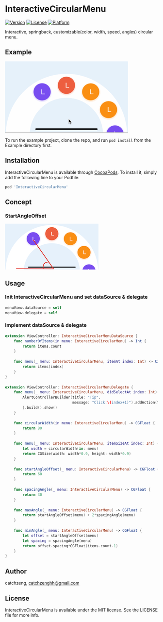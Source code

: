 # InteractiveCircularMenu

[![Version](https://img.shields.io/cocoapods/v/InteractiveCircularMenu.svg?style=flat)](https://cocoapods.org/pods/InteractiveCircularMenu)
[![License](https://img.shields.io/cocoapods/l/InteractiveCircularMenu.svg?style=flat)](https://cocoapods.org/pods/InteractiveCircularMenu)
[![Platform](https://img.shields.io/cocoapods/p/InteractiveCircularMenu.svg?style=flat)](https://cocoapods.org/pods/InteractiveCircularMenu)

Interactive, springback, customizable(color, width, speed, angles) circular menu.

## Example

![](https://raw.githubusercontent.com/CatchZeng/InteractiveCircularMenu/master/menu.gif)

To run the example project, clone the repo, and run `pod install` from the Example directory first.


## Installation

InteractiveCircularMenu is available through [CocoaPods](https://cocoapods.org). To install
it, simply add the following line to your Podfile:

```ruby
pod 'InteractiveCircularMenu'
```

## Concept

### StartAngleOffset

![](https://raw.githubusercontent.com/CatchZeng/InteractiveCircularMenu/master/startAngleOffset.png)


## Usage

### Init InteractiveCircularMenu and set dataSource & delegate

```swift
menuView.dataSource = self
menuView.delegate = self
```

### Implement dataSource & delegate

```swift
extension ViewController: InteractiveCircularMenuDataSource {
    func numberOfItems(in menu: InteractiveCircularMenu) -> Int {
        return items.count
    }

    func menu(_ menu: InteractiveCircularMenu, itemAt index: Int) -> CircularMenuItem {
        return items[index]
    }
}

extension ViewController: InteractiveCircularMenuDelegate {
    func menu(_ menu: InteractiveCircularMenu, didSelectAt index: Int) {
        AlertControllerBuilder(title: "Tip",
                               message: "Click:\(index+1)").addAction(title: "OK") { (_) in
        }.build().show()
    }

    func circularWidth(in menu: InteractiveCircularMenu) -> CGFloat {
        return 80
    }

    func menu(_ menu: InteractiveCircularMenu, itemSizeAt index: Int) -> CGSize {
        let width = circularWidth(in: menu)
        return CGSize(width: width*0.9, height: width*0.9)
    }

    func startAngleOffset(_ menu: InteractiveCircularMenu) -> CGFloat {
        return 60
    }

    func spacingAngle(_ menu: InteractiveCircularMenu) -> CGFloat {
        return 30
    }

    func maxAngle(_ menu: InteractiveCircularMenu) -> CGFloat {
        return startAngleOffset(menu) + 2*spacingAngle(menu)
    }

    func minAngle(_ menu: InteractiveCircularMenu) -> CGFloat {
        let offset = startAngleOffset(menu)
        let spacing = spacingAngle(menu)
        return offset-spacing*CGFloat(items.count-1)
    }
}

```


## Author

catchzeng, catchzenghh@gmail.com

## License

InteractiveCircularMenu is available under the MIT license. See the LICENSE file for more info.
